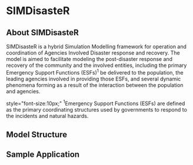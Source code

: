 # SIMDisasteR
## About SIMDisasteR
SIMDisasteR is a hybrid Simulation Modelling framework for operation and coordination of Agencies Involved Disaster response and recovery. The model is aimed to facilitate modeling the post-disaster response and recovery of the community and the involved entities, including the primary Emergency Support Functions (ESFs)<sup>1</sup> be delivered to the population, the leading agencies involved in providing those ESFs, and several dynamic phenomena forming as a result of the interaction between the population and agencies. 


<font> style="font-size:10px;" <sup>1</sup>Emergency Support Functions (ESFs) are defined as the primary coordinating structures used by governments to respond to the incidents and natural hazards. </font>

## Model Structure


## Sample Application
